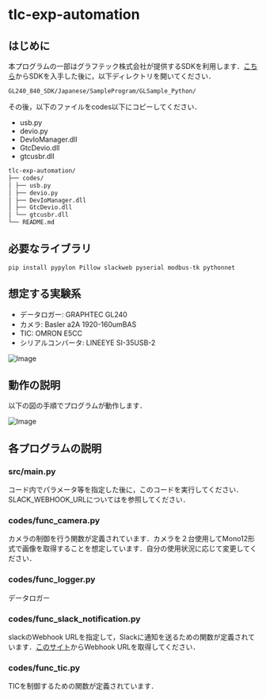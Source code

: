 # tlc-exp-automation

## はじめに

本プログラムの一部はグラフテック株式会社が提供するSDKを利用します．[こちら](https://graphtec.co.jp/support/sdk/)からSDKを入手した後に，以下ディレクトリを開いてください．

```directory
GL240_840_SDK/Japanese/SampleProgram/GLSample_Python/
```

その後，以下のファイルをcodes以下にコピーしてください．

- usb.py
- devio.py
- DevIoManager.dll
- GtcDevio.dll
- gtcusbr.dll

```directory.md
tlc-exp-automation/
├── codes/
│ ├── usb.py
│ ├── devio.py
│ ├── DevIoManager.dll
│ ├── GtcDevio.dll
│ └── gtcusbr.dll
└── README.md
```

## 必要なライブラリ

``` command
pip install pypylon Pillow slackweb pyserial modbus-tk pythonnet
```

## 想定する実験系

- データロガー: GRAPHTEC GL240
- カメラ: Basler a2A 1920-160umBAS
- TIC: OMRON E5CC
- シリアルコンバータ: LINEEYE SI-35USB-2

![Image](https://github.com/user-attachments/assets/96f5e8ce-5a91-4e8b-bb48-dc1e0311c08a)

## 動作の説明

以下の図の手順でプログラムが動作します．

![Image](https://github.com/user-attachments/assets/7f5615c1-7ce0-4bb7-91f8-2a7262fcdee6)

## 各プログラムの説明

### src/main.py

コード内でパラメータ等を指定した後に，このコードを実行してください．SLACK_WEBHOOK_URLについてはを参照してください．

### codes/func_camera.py

カメラの制御を行う関数が定義されています．カメラを２台使用してMono12形式で画像を取得することを想定しています．自分の使用状況に応じて変更してください．

### codes/func_logger.py

データロガー

### codes/func_slack_notification.py

slackのWebhook URLを指定して，Slackに通知を送るための関数が定義されています．[このサイト](https://slack.com/services/new/incoming-webhook)からWebhook URLを取得してください． 

### codes/func_tic.py

TICを制御するための関数が定義されています．
